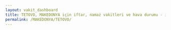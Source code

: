 ```yaml
---
layout: vakit_dashboard
title: TETOVO, MAKEDONYA için iftar, namaz vakitleri ve hava durumu - ilçe/eyalet seç
permalink: /MAKEDONYA/TETOVO/
---
```


<script type="text/javascript">
  var GLOBAL_COUNTRY = 'MAKEDONYA';
  var GLOBAL_CITY = 'TETOVO';
  var GLOBAL_STATE = '';
  var lat = 72;
  var lon = 21;
</script>
